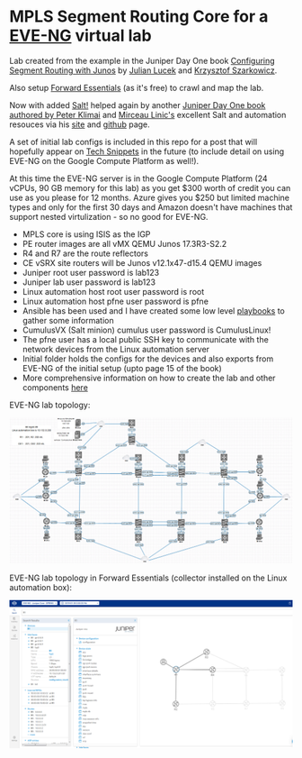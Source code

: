 # MPLS Segment Routing Core for a [EVE-NG](http://www.eve-ng.net/) virtual lab

Lab created from the example in the Juniper Day One book [Configuring Segment Routing with Junos](https://www.juniper.net/uk/en/training/jnbooks/day-one/configuring-segment-routing-junos/index.page) by [Julian Lucek](https://twitter.com/julianlucek?lang=en) and [Krzysztof Szarkowicz](https://www.oreilly.com/pub/au/6140).

Also setup [Forward Essentials](https://www.forwardnetworks.com/network-mapping-software/) (as it's free) to crawl and map the lab.

Now with added [Salt!](https://www.saltstack.com/solutions/netops/) helped again by another [Juniper Day One book authored by Peter Klimai](https://github.com/pklimai/day-one-junos-salt) and [Mirceau Linic's](https://twitter.com/mirceaulinic) excellent Salt and automation resouces via his [site](https://mirceaulinic.net/) and [github](https://github.com/mirceaulinic) page.

A set of initial lab configs is included in this repo for a post that will hopefully appear on [Tech Snippets](https://sipart.github.io/) in the future (to include detail on using EVE-NG on the Google Compute Platform as well!).

At this time the EVE-NG server is in the Google Compute Platform (24 vCPUs, 90 GB memory for this lab) as you get $300 worth of credit you can use as you please for 12 months. Azure gives you $250 but limited machine types and only for the first 30 days and Amazon doesn't have machines that support nested virtulization - so no good for EVE-NG.

* MPLS core is using ISIS as the IGP
* PE router images are all vMX QEMU Junos 17.3R3-S2.2
* R4 and R7 are the route reflectors
* CE vSRX site routers will be Junos v12.1x47-d15.4 QEMU images
* Juniper root user password is lab123
* Juniper lab user password is lab123
* Linux automation host root user password is root
* Linux automation host pfne user password is pfne
* Ansible has been used and I have created some low level [playbooks](https://github.com/sipart/spring_lab/tree/master/playbooks) to gather some information
* CumulusVX (Salt minion) cumulus user password is CumulusLinux!
* The pfne user has a local public SSH key to communicate with the network devices from the Linux automation server
* Initial folder holds the configs for the devices and also exports from EVE-NG of the initial setup (upto page 15 of the book)
* More comprehensive information on how to create the lab and other components [here](https://github.com/sipart/spring_lab/blob/master/GCP%20setup%20and%20more.md)

EVE-NG lab topology:

![jdo-spring](/img/SPRING-lab.png)

EVE-NG lab topology in Forward Essentials (collector installed on the Linux automation box):

![fwd-essentials](/img/springcoreinFWDess.png)
